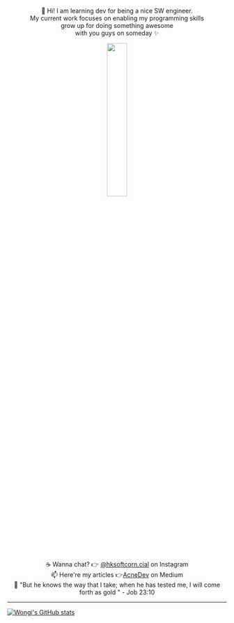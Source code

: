 

<p align="center">
  👋 Hi! I am learning dev for being a nice SW engineer. <br>
  My current work focuses on enabling my programming skills <br>
  grow up for doing something awesome <br>
  with you guys on someday ✨
</p>
<p align="center">
  <img width="30%" src="https://user-images.githubusercontent.com/77471641/106565943-f077eb00-6572-11eb-912e-7feb2d7553bd.gif" />
</p>
<p align="center">
  ☕ Wanna chat? 👉 <a href="https://www.instagram.com/hksoftcorn.cial/">@hksoftcorn.cial</a> on Instagram
  <br>
  📫 Here're my articles 👉<a href="https://medium.com/acenedev">AcneDev</a> on Medium
  <br>
  📌 "But he knows the way that I take; when he has tested me, I will come forth as gold " - Job 23:10
  <br>
</p>

<hr>

[![Wongi's GitHub stats](https://github-readme-stats.vercel.app/api?username=hksoftcorn&count_private=true&show_icons=true&theme=buefy)](https://github.com/anuraghazra/github-readme-stats)


<!--
**hksoftcorn/hksoftcorn** is a ✨ _special_ ✨ repository because its `README.md` (this file) appears on your GitHub profile.

Here are some ideas to get you started:

- 🔭 I’m currently working on ...
- 🌱 I’m currently learning ...
- 👯 I’m looking to collaborate on ...
- 🤔 I’m looking for help with ...
- 💬 Ask me about ...
- 📫 How to reach me: ...
- 😄 Pronouns: ...
- ⚡ Fun fact: ...
-->
